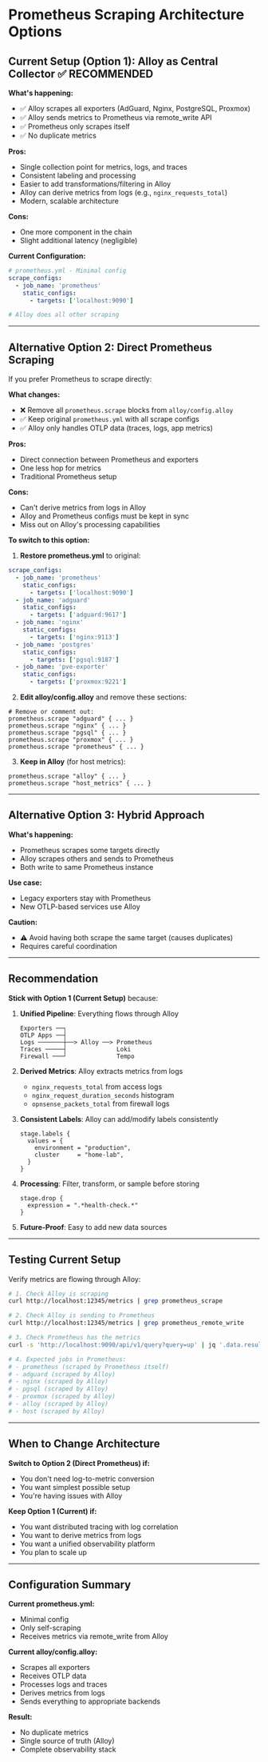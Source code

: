 # Prometheus Scraping Architecture Options

## Current Setup (Option 1): Alloy as Central Collector ✅ RECOMMENDED

**What's happening:**
- ✅ Alloy scrapes all exporters (AdGuard, Nginx, PostgreSQL, Proxmox)
- ✅ Alloy sends metrics to Prometheus via remote_write API
- ✅ Prometheus only scrapes itself
- ✅ No duplicate metrics

**Pros:**
- Single collection point for metrics, logs, and traces
- Consistent labeling and processing
- Easier to add transformations/filtering in Alloy
- Alloy can derive metrics from logs (e.g., `nginx_requests_total`)
- Modern, scalable architecture

**Cons:**
- One more component in the chain
- Slight additional latency (negligible)

**Current Configuration:**
```yaml
# prometheus.yml - Minimal config
scrape_configs:
  - job_name: 'prometheus'
    static_configs:
      - targets: ['localhost:9090']

# Alloy does all other scraping
```

---

## Alternative Option 2: Direct Prometheus Scraping

If you prefer Prometheus to scrape directly:

**What changes:**
- ❌ Remove all `prometheus.scrape` blocks from `alloy/config.alloy`
- ✅ Keep original `prometheus.yml` with all scrape configs
- ✅ Alloy only handles OTLP data (traces, logs, app metrics)

**Pros:**
- Direct connection between Prometheus and exporters
- One less hop for metrics
- Traditional Prometheus setup

**Cons:**
- Can't derive metrics from logs in Alloy
- Alloy and Prometheus configs must be kept in sync
- Miss out on Alloy's processing capabilities

**To switch to this option:**

1. **Restore prometheus.yml** to original:
```yaml
scrape_configs:
  - job_name: 'prometheus'
    static_configs:
      - targets: ['localhost:9090']
  - job_name: 'adguard'
    static_configs:
      - targets: ['adguard:9617']
  - job_name: 'nginx'
    static_configs:
      - targets: ['nginx:9113']
  - job_name: 'postgres'
    static_configs:
      - targets: ['pgsql:9187']
  - job_name: 'pve-exporter'
    static_configs:
      - targets: ['proxmox:9221']
```

2. **Edit alloy/config.alloy** and remove these sections:
```hcl
# Remove or comment out:
prometheus.scrape "adguard" { ... }
prometheus.scrape "nginx" { ... }
prometheus.scrape "pgsql" { ... }
prometheus.scrape "proxmox" { ... }
prometheus.scrape "prometheus" { ... }
```

3. **Keep in Alloy** (for host metrics):
```hcl
prometheus.scrape "alloy" { ... }
prometheus.scrape "host_metrics" { ... }
```

---

## Alternative Option 3: Hybrid Approach

**What's happening:**
- Prometheus scrapes some targets directly
- Alloy scrapes others and sends to Prometheus
- Both write to same Prometheus instance

**Use case:**
- Legacy exporters stay with Prometheus
- New OTLP-based services use Alloy

**Caution:**
- ⚠️ Avoid having both scrape the same target (causes duplicates)
- Requires careful coordination

---

## Recommendation

**Stick with Option 1 (Current Setup)** because:

1. **Unified Pipeline**: Everything flows through Alloy
   ```
   Exporters ──┐
   OTLP Apps ──┤
   Logs ───────┼──> Alloy ──> Prometheus
   Traces ─────┤              Loki
   Firewall ───┘              Tempo
   ```

2. **Derived Metrics**: Alloy extracts metrics from logs
   - `nginx_requests_total` from access logs
   - `nginx_request_duration_seconds` histogram
   - `opnsense_packets_total` from firewall logs

3. **Consistent Labels**: Alloy can add/modify labels consistently
   ```hcl
   stage.labels {
     values = {
       environment = "production",
       cluster     = "home-lab",
     }
   }
   ```

4. **Processing**: Filter, transform, or sample before storing
   ```hcl
   stage.drop {
     expression = ".*health-check.*"
   }
   ```

5. **Future-Proof**: Easy to add new data sources

---

## Testing Current Setup

Verify metrics are flowing through Alloy:

```bash
# 1. Check Alloy is scraping
curl http://localhost:12345/metrics | grep prometheus_scrape

# 2. Check Alloy is sending to Prometheus
curl http://localhost:12345/metrics | grep prometheus_remote_write

# 3. Check Prometheus has the metrics
curl -s 'http://localhost:9090/api/v1/query?query=up' | jq '.data.result[] | {job: .metric.job, instance: .metric.instance, value: .value[1]}'

# 4. Expected jobs in Prometheus:
# - prometheus (scraped by Prometheus itself)
# - adguard (scraped by Alloy)
# - nginx (scraped by Alloy)
# - pgsql (scraped by Alloy)
# - proxmox (scraped by Alloy)
# - alloy (scraped by Alloy)
# - host (scraped by Alloy)
```

---

## When to Change Architecture

**Switch to Option 2 (Direct Prometheus) if:**
- You don't need log-to-metric conversion
- You want simplest possible setup
- You're having issues with Alloy

**Keep Option 1 (Current) if:**
- You want distributed tracing with log correlation
- You want to derive metrics from logs
- You want a unified observability platform
- You plan to scale up

---

## Configuration Summary

**Current prometheus.yml:**
- Minimal config
- Only self-scraping
- Receives metrics via remote_write from Alloy

**Current alloy/config.alloy:**
- Scrapes all exporters
- Receives OTLP data
- Processes logs and traces
- Derives metrics from logs
- Sends everything to appropriate backends

**Result:**
- No duplicate metrics
- Single source of truth (Alloy)
- Complete observability stack

